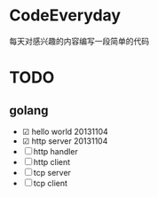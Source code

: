 CodeEveryday
============

每天对感兴趣的内容编写一段简单的代码

# TODO

## golang

- ☑ hello world 20131104[](./20131104)
- ☑ http server 20131104[](./20131104)
- ☐ http handler
- ☐ http client
- ☐ tcp server
- ☐ tcp client
